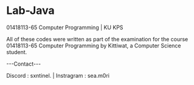 # Lab-Java
01418113-65 Computer Programming | KU KPS

All of these codes were written as part of the examination for the course 01418113-65 Computer Programming by Kittiwat, a Computer Science student.

---Contact---

Discord : sxntinel. | Instragram : sea.m0ri
